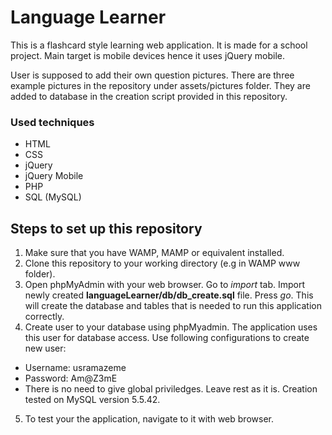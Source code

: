 # Language Learner

This is a flashcard style learning web application. It is made for a school project. Main target is mobile devices hence it uses jQuery mobile.

User is supposed to add their own question pictures. There are three example pictures in the repository under assets/pictures folder. They are added to database in the creation script provided in this repository.

### Used techniques
* HTML
* CSS
* jQuery
* jQuery Mobile
* PHP
* SQL (MySQL)

## Steps to set up this repository

1. Make sure that you have WAMP, MAMP or equivalent installed.
2. Clone this repository to your working directory (e.g in WAMP www folder).
3. Open phpMyAdmin with your web browser. Go to _import_ tab. Import newly created __languageLearner/db/db_create.sql__ file. Press _go_. This will create the database and tables that is needed to run this application correctly.
4. Create user to your database using phpMyadmin. The application uses this user for database access. Use following configurations to create new user:
  * Username: usramazeme
  * Password: Am@Z3mE
  * There is no need to give global priviledges. Leave rest as it is. Creation tested on MySQL version 5.5.42.
5. To test your the application, navigate to it with web browser.
